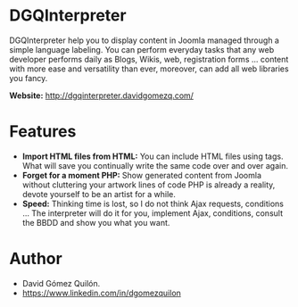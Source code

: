 # DGQInterpreter
DGQInterpreter help you to display content in Joomla managed through a simple language labeling. You can perform everyday tasks that any web developer performs daily as Blogs, Wikis, web, registration forms ... content with more ease and versatility than ever, moreover, can add all web libraries you fancy.

**Website:** http://dgqinterpreter.davidgomezq.com/

# Features
- **Import HTML files from HTML:** You can include HTML files using tags. What will save you continually write the same code over and over again.
- **Forget for a moment PHP:** Show generated content from Joomla without cluttering your artwork lines of code PHP is already a reality, devote yourself to be an artist for a while.
- **Speed:** Thinking time is lost, so I do not think Ajax requests, conditions ... The interpreter will do it for you, implement Ajax, conditions, consult the BBDD and show you what you want.

# Author
- David Gómez Quilón.
- https://www.linkedin.com/in/dgomezquilon
